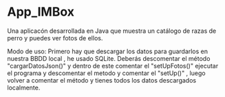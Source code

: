 # App_IMBox

Una aplicacón desarrollada en Java que muestra un catálogo de razas de perro y puedes ver fotos de ellos.

Modo de uso:
Primero hay que descargar los datos  para guardarlos en nuestra BBDD local , he usado SQLite.
Deberás descomentar el método "cargarDatosJson()" y dentro de este comentar el "setUpFotos()" ejecutar el programa y descomentar el metodo y comentar el "setUp()" , luego volver
a comentar el método y tienes todos los datos descargados localmente.
